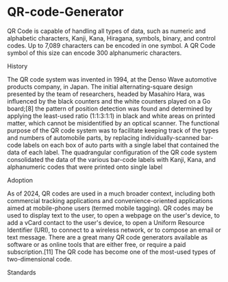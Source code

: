 # QR-code-Generator
QR Code is capable of handling all types of data, such as numeric and alphabetic characters, Kanji, Kana, Hiragana, symbols, binary, and control codes. Up to 7,089 characters can be encoded in one symbol. A QR Code symbol of this size can encode 300 alphanumeric characters.

History


The QR code system was invented in 1994, at the Denso Wave automotive products company, in Japan. The initial alternating-square design presented by the team of researchers, headed by Masahiro Hara, was influenced by the black counters and the white counters played on a Go board;[8] the pattern of position detection was found and determined by applying the least-used ratio (1:1:3:1:1) in black and white areas on printed matter, which cannot be misidentified by an optical scanner. The functional purpose of the QR code system was to facilitate keeping track of the types and numbers of automobile parts, by replacing individually-scanned bar-code labels on each box of auto parts with a single label that contained the data of each label. The quadrangular configuration of the QR code system consolidated the data of the various bar-code labels with Kanji, Kana, and alphanumeric codes that were printed onto single label

Adoption


As of 2024, QR codes are used in a much broader context, including both commercial tracking applications and convenience-oriented applications aimed at mobile-phone users (termed mobile tagging). QR codes may be used to display text to the user, to open a webpage on the user's device, to add a vCard contact to the user's device, to open a Uniform Resource Identifier (URI), to connect to a wireless network, or to compose an email or text message. There are a great many QR code generators available as software or as online tools that are either free, or require a paid subscription.[11] The QR code has become one of the most-used types of two-dimensional code.

Standards


